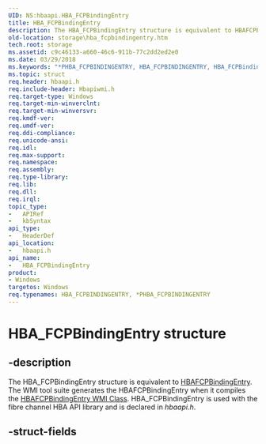 ```yaml
---
UID: NS:hbaapi.HBA_FCPBindingEntry
title: HBA_FCPBindingEntry
description: The HBA_FCPBindingEntry structure is equivalent to HBAFCPBindingEntry.
old-location: storage\hba_fcpbindingentry.htm
tech.root: storage
ms.assetid: c9c46133-a660-46c6-911b-77c2dd2ed2e0
ms.date: 03/29/2018
ms.keywords: "*PHBA_FCPBINDINGENTRY, HBA_FCPBINDINGENTRY, HBA_FCPBindingEntry, HBA_FCPBindingEntry structure [Storage Devices], hbaapi/HBA_FCPBindingEntry, storage.hba_fcpbindingentry, structs-Fibre_b3a84cf5-d8d5-41cc-9fe3-d362da586cbc.xml"
ms.topic: struct
req.header: hbaapi.h
req.include-header: Hbapiwmi.h
req.target-type: Windows
req.target-min-winverclnt: 
req.target-min-winversvr: 
req.kmdf-ver: 
req.umdf-ver: 
req.ddi-compliance: 
req.unicode-ansi: 
req.idl: 
req.max-support: 
req.namespace: 
req.assembly: 
req.type-library: 
req.lib: 
req.dll: 
req.irql: 
topic_type:
-	APIRef
-	kbSyntax
api_type:
-	HeaderDef
api_location:
-	hbaapi.h
api_name:
-	HBA_FCPBindingEntry
product:
- Windows
targetos: Windows
req.typenames: HBA_FCPBINDINGENTRY, *PHBA_FCPBINDINGENTRY
---
```


# HBA_FCPBindingEntry structure


## -description


The HBA_FCPBindingEntry structure is equivalent to <a href="https://msdn.microsoft.com/library/windows/hardware/ff556034">HBAFCPBindingEntry</a>. The WMI tool suite generates the HBAFCPBindingEntry when it compiles the <a href="https://msdn.microsoft.com/library/windows/hardware/ff556037">HBAFCPBindingEntry WMI Class</a>.  HBA_FCPBindingEntry is used with the fibre channel HBA API library and is declared in <i>hbaapi.h</i>.


## -struct-fields

